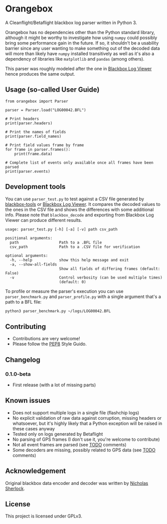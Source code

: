 # Orangebox

A Cleanflight/Betaflight blackbox log parser written in Python 3. 

Orangebox has no dependencies other than the Python standard library, although it might be worthy to investigate 
how using `numpy` could possibly bring some performance gain in the future. If so, it shouldn't be a usability barrier 
since any user wanting to make something out of the decoded data will more than likely have `numpy` installed 
transitively as well as it's also a dependency of libraries like `matplotlib` and `pandas` (among others).

This parser was roughly modeled after the one in [Blackbox Log Viewer](https://github.com/betaflight/blackbox-log-viewer) hence produces the same output.

## Usage (so-called User Guide)

```python3
from orangebox import Parser

parser = Parser.load("LOG00042.BFL")

# Print headers
print(parser.headers)

# Print the names of fields
print(parser.field_names)

# Print field values frame by frame
for frame in parser.frames():
    print(frame.data)

# Complete list of events only available once all frames have been parsed
print(parser.events)
```

## Development tools

You can use `parser_test.py` to test against a CSV file generated by [blackbox-tools](https://github.com/cleanflight/blackbox-tools)
or [Blackbox Log Viewer](https://github.com/betaflight/blackbox-log-viewer). It compares the decoded values to the ones in the CSV file and shows the differences with some additional info. 
Please note that `blackbox_decode` and exporting from Blackbox Log Viewer can produce different results.

```
usage: parser_test.py [-h] [-a] [-v] path csv_path

positional arguments:
  path                  Path to a .BFL file
  csv_path              Path to a .CSV file for verification

optional arguments:
  -h, --help            show this help message and exit
  -a, --show-all-fields
                        Show all fields of differing frames (default: False)
  -v                    Control verbosity (can be used multiple times)
                        (default: 0)
``` 

To profile or measure the parser's execution you can use `parser_benchmark.py` and `parser_profile.py` with a single argument that's a path to a BFL file:

```bash
python3 parser_benchmark.py ~/logs/LOG00042.BFL
```

## Contributing

* Contributions are very welcome!
* Please follow the [PEP8](https://www.python.org/dev/peps/pep-0008/) Style Guido.

## Changelog

### 0.1.0-beta

* First release (with a lot of missing parts)

## Known issues

* Does not support multiple logs in a single file (flashchip logs)
* No explicit validation of raw data against corruption, missing headers or whatsoever, but it's highly likely that a Python exception will be raised in these cases anyway
* Tested only on logs generated by Betaflight
* No parsing of GPS frames (I don't use it, you're welcome to contribute)
* Not all event frames are parsed (see [TODO](orangebox/events.py) comments)
* Some decoders are missing, possibly related to GPS data (see [TODO](orangebox/decoders.py) comments)

## Acknowledgement

Original blackbox data encoder and decoder was written by [Nicholas Sherlock](https://github.com/thenickdude).

## License

This project is licensed under GPLv3.
